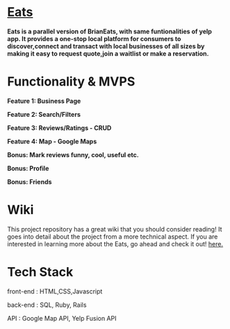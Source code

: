 # [Eats](https://yeats.herokuapp.com/#/)

**Eats is a parallel version of BrianEats, with same funtionalities of yelp app. It provides a one-stop local platform for consumers to discover,connect and transact with local businesses of all sizes by making it easy to request quote,join a waitlist or make a reservation.**

# Functionality & MVPS

**Feature 1: Business Page**
  
**Feature 2: Search/Filters**

**Feature 3: Reviews/Ratings - CRUD**

**Feature 4: Map - Google Maps**


**Bonus: Mark reviews funny, cool, useful etc.**

**Bonus: Profile**

**Bonus: Friends**


# Wiki
This project repository has a great wiki  that you should consider reading! It goes into detail about the project from a more technical aspect. If you are interested in learning more about the Eats, go ahead and check it out! [here.](https://github.com/Opengundumstyle/eats/wiki)

# Tech Stack 

front-end : HTML,CSS,Javascript

back-end : SQL, Ruby, Rails

API : Google Map API, Yelp Fusion API
